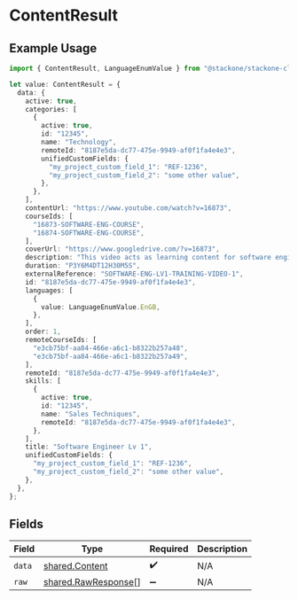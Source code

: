# ContentResult

## Example Usage

```typescript
import { ContentResult, LanguageEnumValue } from "@stackone/stackone-client-ts/sdk/models/shared";

let value: ContentResult = {
  data: {
    active: true,
    categories: [
      {
        active: true,
        id: "12345",
        name: "Technology",
        remoteId: "8187e5da-dc77-475e-9949-af0f1fa4e4e3",
        unifiedCustomFields: {
          "my_project_custom_field_1": "REF-1236",
          "my_project_custom_field_2": "some other value",
        },
      },
    ],
    contentUrl: "https://www.youtube.com/watch?v=16873",
    courseIds: [
      "16873-SOFTWARE-ENG-COURSE",
      "16874-SOFTWARE-ENG-COURSE",
    ],
    coverUrl: "https://www.googledrive.com/?v=16873",
    description: "This video acts as learning content for software engineers.",
    duration: "P3Y6M4DT12H30M5S",
    externalReference: "SOFTWARE-ENG-LV1-TRAINING-VIDEO-1",
    id: "8187e5da-dc77-475e-9949-af0f1fa4e4e3",
    languages: [
      {
        value: LanguageEnumValue.EnGB,
      },
    ],
    order: 1,
    remoteCourseIds: [
      "e3cb75bf-aa84-466e-a6c1-b8322b257a48",
      "e3cb75bf-aa84-466e-a6c1-b8322b257a49",
    ],
    remoteId: "8187e5da-dc77-475e-9949-af0f1fa4e4e3",
    skills: [
      {
        active: true,
        id: "12345",
        name: "Sales Techniques",
        remoteId: "8187e5da-dc77-475e-9949-af0f1fa4e4e3",
      },
    ],
    title: "Software Engineer Lv 1",
    unifiedCustomFields: {
      "my_project_custom_field_1": "REF-1236",
      "my_project_custom_field_2": "some other value",
    },
  },
};
```

## Fields

| Field                                                             | Type                                                              | Required                                                          | Description                                                       |
| ----------------------------------------------------------------- | ----------------------------------------------------------------- | ----------------------------------------------------------------- | ----------------------------------------------------------------- |
| `data`                                                            | [shared.Content](../../../sdk/models/shared/content.md)           | :heavy_check_mark:                                                | N/A                                                               |
| `raw`                                                             | [shared.RawResponse](../../../sdk/models/shared/rawresponse.md)[] | :heavy_minus_sign:                                                | N/A                                                               |